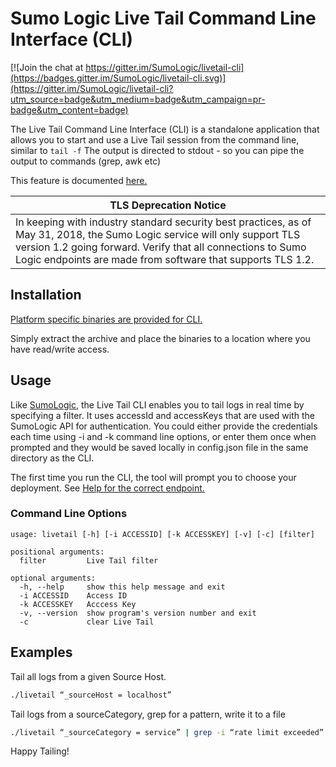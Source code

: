 # Sumo Logic Live Tail Command Line Interface (CLI)

[![Join the chat at https://gitter.im/SumoLogic/livetail-cli](https://badges.gitter.im/SumoLogic/livetail-cli.svg)](https://gitter.im/SumoLogic/livetail-cli?utm_source=badge&utm_medium=badge&utm_campaign=pr-badge&utm_content=badge)

The Live Tail Command Line Interface (CLI) is a standalone application that allows you to start and use a Live Tail session from the command line, similar to `tail -f`
The output is directed to stdout - so you can pipe the output to commands (grep, awk etc)

This feature is documented [here.](http://help.sumologic.com/Search/Live_Tail/Live_Tail_CLI)

| TLS Deprecation Notice |
| --- |
| In keeping with industry standard security best practices, as of May 31, 2018, the Sumo Logic service will only support TLS version 1.2 going forward. Verify that all connections to Sumo Logic endpoints are made from software that supports TLS 1.2. |

## Installation

[Platform specific binaries are provided for CLI.](https://github.com/SumoLogic/livetail-cli/releases)

Simply extract the archive and place the binaries to a location where you have read/write access. 

## Usage

Like [SumoLogic](https://www.sumologic.com), the Live Tail CLI enables you to tail logs in real time by specifying a filter.
It uses accessId and accessKeys that are used with the SumoLogic API for authentication. 
You could either provide the credentials each time using -i and -k command line options, or enter them once when prompted and they would be saved locally in config.json file in the same directory as the CLI. 

The first time you run the CLI, the tool will prompt you to choose your deployment.
See [Help for the correct endpoint.](http://help.sumologic.com/Send_Data/Collector_Management_API/Sumo_Logic_Endpoints)

### Command Line Options

```
usage: livetail [-h] [-i ACCESSID] [-k ACCESSKEY] [-v] [-c] [filter]

positional arguments:
  filter         Live Tail filter

optional arguments:
  -h, --help     show this help message and exit
  -i ACCESSID    Access ID
  -k ACCESSKEY   Acccess Key
  -v, --version  show program's version number and exit
  -c             clear Live Tail
```

## Examples

Tail all logs from a given Source Host. 

```sh
./livetail “_sourceHost = localhost”
```

Tail logs from a sourceCategory, grep for a pattern, write it to a file

```sh
./livetail “_sourceCategory = service” | grep -i “rate limit exceeded” > out.txt
```

Happy Tailing!
